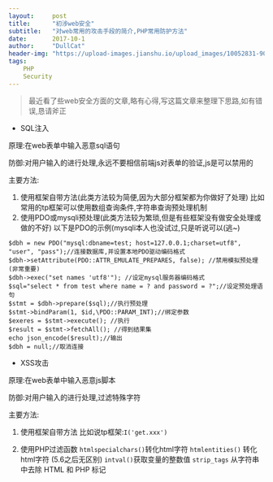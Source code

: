 ```yaml
---
layout:     post
title:      "初涉web安全"
subtitle:   "对web常用的攻击手段的简介,PHP常用防护方法"
date:       2017-10-1
author:     "DullCat"
header-img: "https://upload-images.jianshu.io/upload_images/10052831-90599133833f75bf.jpg?imageMogr2/auto-orient/strip%7CimageView2/2/w/1240"
tags:
    PHP
    Security
---
```



>最近看了些web安全方面的文章,略有心得,写这篇文章来整理下思路,如有错误,恳请斧正

* SQL注入

原理:在web表单中输入恶意sql语句

防御:对用户输入的进行处理,永远不要相信前端js对表单的验证,js是可以禁用的

主要方法:
1. 使用框架自带方法(此类方法较为简便,因为大部分框架都为你做好了处理) 比如常用的tp框架可以使用数组查询条件,字符串查询预处理机制
2. 使用PDO或mysqli预处理(此类方法较为繁琐,但是有些框架没有做安全处理或做的不好)
以下是PDO的示例(mysqli本人也没试过,只是听说可以(逃~)
```
$dbh = new PDO("mysql:dbname=test; host=127.0.0.1;charset=utf8", "user", "pass");//连接数据库,并设置本地PDO驱动编码格式
$dbh->setAttribute(PDO::ATTR_EMULATE_PREPARES, false); //禁用模拟预处理(非常重要)
$dbh->exec("set names 'utf8'"); //设定mysql服务器编码格式
$sql="select * from test where name = ? and password = ?";//设定预处理语句
$stmt = $dbh->prepare($sql);//执行预处理
$stmt->bindParam(1, $id,\PDO::PARAM_INT);//绑定参数
$exeres = $stmt->execute(); //执行
$result = $stmt->fetchAll(); //得到结果集
echo json_encode($result);//输出
$dbh = null;//取消连接
```
* XSS攻击

原理:在web表单中输入恶意js脚本

防御:对用户输入的进行处理,过滤特殊字符

主要方法:
1. 使用框架自带方法
比如说tp框架:`I('get.xxx')`

2. 使用PHP过滤函数
`htmlspecialchars()`转化html字符
`htmlentities()` 转化html字符 (5.6之后无区别)
`intval()`获取变量的整数值
`strip_tags` 从字符串中去除 HTML 和 PHP 标记